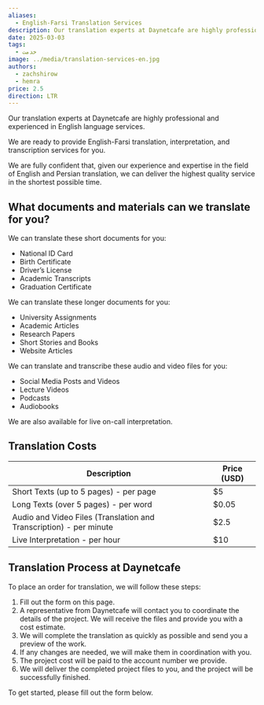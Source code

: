 ```yaml
---
aliases:
  - English-Farsi Translation Services
description: Our translation experts at Daynetcafe are highly professional and experienced in English language services.
date: 2025-03-03
tags:
  - خدمت
image: ../media/translation-services-en.jpg
authors:
  - zachshirow
  - hemra
price: 2.5
direction: LTR
---
```

Our translation experts at Daynetcafe are highly professional and experienced in English language services.

We are ready to provide English-Farsi translation, interpretation, and transcription services for you.

We are fully confident that, given our experience and expertise in the field of English and Persian translation, we can deliver the highest quality service in the shortest possible time.

## What documents and materials can we translate for you?

We can translate these short documents for you:

- National ID Card
- Birth Certificate
- Driver’s License
- Academic Transcripts
- Graduation Certificate

We can translate these longer documents for you:

- University Assignments
- Academic Articles
- Research Papers
- Short Stories and Books
- Website Articles

We can translate and transcribe these audio and video files for you:

- Social Media Posts and Videos
- Lecture Videos
- Podcasts
- Audiobooks

We are also available for live on-call interpretation. 
## Translation Costs

| Description                                                        | Price (USD) |
| ------------------------------------------------------------------ | ----------- |
| Short Texts (up to 5 pages) - per page                             | $5          |
| Long Texts (over 5 pages) - per word                               | $0.05       |
| Audio and Video Files (Translation and Transcription) - per minute | $2.5        |
| Live Interpretation - per hour                                     | $10         |

## Translation Process at Daynetcafe

To place an order for translation, we will follow these steps:

1. Fill out the form on this page.
2. A representative from Daynetcafe will contact you to coordinate the details of the project. We will receive the files and provide you with a cost estimate.
3. We will complete the translation as quickly as possible and send you a preview of the work.
4. If any changes are needed, we will make them in coordination with you.
5. The project cost will be paid to the account number we provide.
6. We will deliver the completed project files to you, and the project will be successfully finished.

To get started, please fill out the form below.